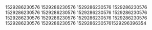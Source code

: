 1529286230576
1529286230576
1529286230576
1529286230576
1529286230576
1529286230576
1529286230576
1529286230576
1529286230576
1529286230576
1529286230576
1529286230576
1529286230576
1529286230576
15292862305761529296396354